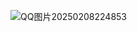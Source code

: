 ![QQ图片20250208224853](https://github.com/user-attachments/assets/72baf6cc-981d-4b50-b5f6-5f78b13ffb7c)
